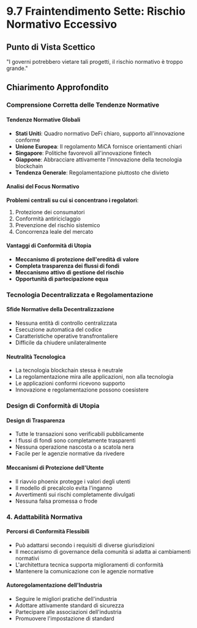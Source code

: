 # 9.7 Fraintendimento Sette: Rischio Normativo Eccessivo

## Punto di Vista Scettico

"I governi potrebbero vietare tali progetti, il rischio normativo è troppo grande."

## Chiarimento Approfondito

### Comprensione Corretta delle Tendenze Normative

#### Tendenze Normative Globali

- **Stati Uniti**: Quadro normativo DeFi chiaro, supporto all'innovazione conforme
- **Unione Europea**: Il regolamento MiCA fornisce orientamenti chiari
- **Singapore**: Politiche favorevoli all'innovazione fintech
- **Giappone**: Abbracciare attivamente l'innovazione della tecnologia blockchain
- **Tendenza Generale**: Regolamentazione piuttosto che divieto

#### Analisi del Focus Normativo

**Problemi centrali su cui si concentrano i regolatori**:

1. Protezione dei consumatori
2. Conformità antiriciclaggio
3. Prevenzione del rischio sistemico
4. Concorrenza leale del mercato

#### Vantaggi di Conformità di Utopia

- **Meccanismo di protezione dell'eredità di valore**
- **Completa trasparenza dei flussi di fondi**
- **Meccanismo attivo di gestione del rischio**
- **Opportunità di partecipazione equa**

### Tecnologia Decentralizzata e Regolamentazione

#### Sfide Normative della Decentralizzazione

- Nessuna entità di controllo centralizzata
- Esecuzione automatica del codice
- Caratteristiche operative transfrontaliere
- Difficile da chiudere unilateralmente

#### Neutralità Tecnologica

- La tecnologia blockchain stessa è neutrale
- La regolamentazione mira alle applicazioni, non alla tecnologia
- Le applicazioni conformi ricevono supporto
- Innovazione e regolamentazione possono coesistere

### Design di Conformità di Utopia

#### Design di Trasparenza
- Tutte le transazioni sono verificabili pubblicamente  
- I flussi di fondi sono completamente trasparenti  
- Nessuna operazione nascosta o a scatola nera  
- Facile per le agenzie normative da rivedere

#### Meccanismi di Protezione dell'Utente
- Il riavvio phoenix protegge i valori degli utenti  
- Il modello di precalcolo evita l'inganno  
- Avvertimenti sui rischi completamente divulgati  
- Nessuna falsa promessa o frode

### 4. Adattabilità Normativa

#### Percorsi di Conformità Flessibili
- Può adattarsi secondo i requisiti di diverse giurisdizioni  
- Il meccanismo di governance della comunità si adatta ai cambiamenti normativi  
- L'architettura tecnica supporta miglioramenti di conformità  
- Mantenere la comunicazione con le agenzie normative

#### Autoregolamentazione dell'Industria
- Seguire le migliori pratiche dell'industria  
- Adottare attivamente standard di sicurezza  
- Partecipare alle associazioni dell'industria  
- Promuovere l'impostazione di standard